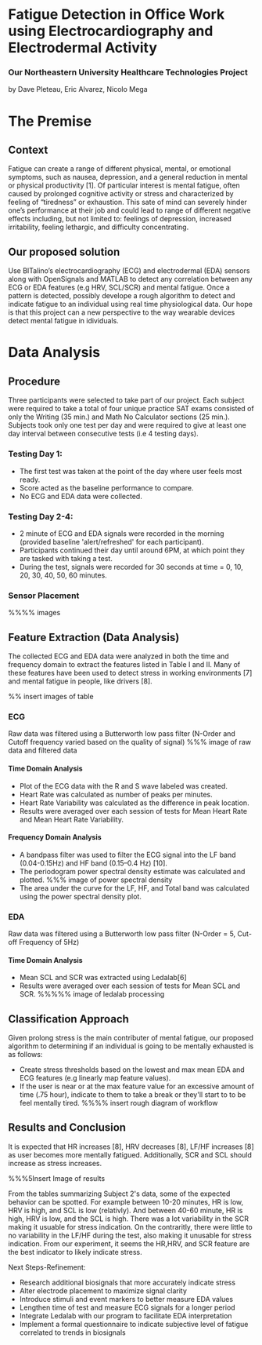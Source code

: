 # Fatigue Detection in Office Work using Electrocardiography and Electrodermal Activity
### Our Northeastern University Healthcare Technologies Project
by Dave Pleteau, Eric Alvarez, Nicolo Mega


# The Premise
## Context
Fatigue can create a range of different physical, mental, or emotional symptoms, such as nausea, depression, and a general reduction in mental or physical productivity [1]. Of particular interest is mental fatigue, often caused by prolonged cognitive activity or stress and characterized by feeling of “tiredness” or exhaustion. This sate of mind can severely hinder one’s performance at their job and could lead to range of different negative effects including, but not limited to: feelings of depression, increased irritability, feeling lethargic, and difficulty concentrating.

## Our proposed solution
Use BITalino’s electrocardiography (ECG) and electrodermal (EDA) sensors along with OpenSignals and MATLAB to detect any correlation between any ECG or EDA features (e.g HRV, SCL/SCR) and mental fatigue. Once a pattern is detected, possibly develope a rough algorithm to detect and indicate fatigue to an individual using real time physiological data. Our hope is that this project can a new perspective to the way wearable devices detect mental fatigue in idividuals.

# Data Analysis

## Procedure

Three participants were selected to take part of our project. Each subject were required to take a total of four unique practice SAT exams consisted of only the Writing (35 min.) and Math No Calculator sections (25 min.). Subjects took only one test per day and were required to give at least one day interval between consecutive tests (i.e 4 testing days). 

### Testing Day 1: 
* The first test was taken at the point of the day where user feels most ready. 
* Score acted as the baseline performance to compare. 
* No ECG and EDA data were collected.

### Testing Day 2-4:
* 2 minute of ECG and EDA signals were recorded in the morning (provided baseline 'alert/refreshed' for each participant).
* Participants continued their day until around 6PM, at which point they are tasked with taking a test.
* During the test, signals were recorded for 30 seconds at time = 0, 10, 20, 30, 40, 50, 60 minutes.

### Sensor Placement
%%%% images

## Feature Extraction (Data Analysis)
The collected ECG and EDA data were analyzed in both the time and frequency domain to extract the features listed in Table I and II. Many of these features have been used to detect stress in working environments [7] and mental fatigue in people, like drivers [8].

%% insert images of table

### ECG
Raw data was filtered using a Butterworth low pass filter (N-Order and Cutoff frequency varied based on the quality of signal)
%%% image of raw data and filtered data
#### Time Domain Analysis
* Plot of the ECG data with the R and S wave labeled was created.
* Heart Rate was calculated as number of peaks per minutes.
* Heart Rate Variability was calculated as the difference in peak location.
* Results were averaged over each session of tests for Mean Heart Rate and Mean Heart Rate Variability.
#### Frequency Domain Analysis
* A bandpass filter was used to filter the ECG signal into the LF band (0.04-0.15Hz) and HF band (0.15–0.4 Hz) [10].
* The periodogram power spectral density estimate was calculated and plotted.
%%% image of power spectral density
* The area under the curve for the LF, HF, and Total band was calculated using the power spectral density plot.

### EDA
Raw data was filtered using a Butterworth low pass filter (N-Order = 5, Cut-off Frequency of 5Hz)

#### Time Domain Analysis
* Mean SCL and SCR was extracted using Ledalab[6]
* Results were averaged over each session of tests for Mean SCL and SCR.
%%%%% image of ledalab processing

## Classification Approach
Given prolong stress is the main contributer of mental fatigue, our proposed algorithm to determining if an individual is going to be mentally exhausted is as follows:

* Create stress thresholds based on the lowest and max mean EDA and ECG features (e.g linearly map feature values).
* If the user is near or at the max feature value for an excessive amount of time (.75 hour), indicate to them to take a break or they'll start to to be feel mentally tired.
%%%% insert rough diagram of workflow

## Results and Conclusion

It is expected that HR increases [8], HRV decreases [8], LF/HF increases [8] as user becomes more mentally fatigued. Additionally, SCR and SCL should increase as stress increases. 

%%%5Insert Image of results

From the tables summarizing Subject 2's data, some of the expected behavior can be spotted. For example between 10-20 minutes, HR is low, HRV is high, and SCL is low (relativly). And between 40-60 minute, HR is high, HRV is low, and the SCL is high. There was a lot variability in the SCR making it usuable for stress indication. On the contraritly, there were little to no variability in the LF/HF during the test, also making it unusable for stress indication. From our experiment, it seems the HR,HRV, and SCR feature are the best indicator to likely indicate stress. 

Next Steps-Refinement:
* Research additional biosignals that more accurately indicate stress
* Alter electrode placement to maximize signal clarity
* Introduce stimuli and event markers to better measure EDA values
* Lengthen time of test and measure ECG signals for a longer period
* Integrate Ledalab with our program to facilitate EDA interpretation
* Implement a formal questionnaire to indicate subjective level of fatigue correlated to trends in biosignals







